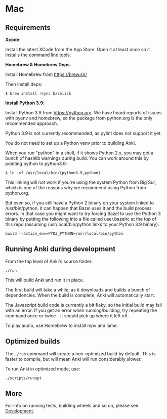 # Mac

## Requirements

**Xcode**:

Install the latest XCode from the App Store. Open it at least once
so it installs the command line tools.

**Homebrew & Homebrew Deps**:

Install Homebrew from <https://brew.sh/>

Then install deps:

```
$ brew install rsync bazelisk
```

**Install Python 3.9**:

Install Python 3.9 from <https://python.org>. We have heard reports
of issues with pyenv and homebrew, so the package from python.org is
the only recommended approach.

Python 3.9 is not currently recommended, as pylint does not support it yet.

You do not need to set up a Python venv prior to building Anki.

When you run "python" in a shell, if it shows Python 2.x, you may get a
bunch of hashlib warnings during build. You can work around this by
pointing python to python3.9:

```
$ ln -sf /usr/local/bin/{python3.9,python}
```

This linking will not work if you're using the system Python from Big Sur,
which is one of the reasons why we recommend using Python from python.org.

But even so, if you still have a Python 2 binary on your system linked to 
/usr/bin/python, it can happen that Bazel uses it and the build process 
errors. In that case you might want to try forcing Bazel to use the 
Python 3 binary by putting the following into a file called user.bazelrc at 
the top of this repo (assuming /usr/local/bin/python links to your Python 
3.9 binary).

```
build --action_env=PYO3_PYTHON=/usr/local/bin/python
```

## Running Anki during development

From the top level of Anki's source folder:

```
./run
```

This will build Anki and run it in place.

The first build will take a while, as it downloads and builds a bunch of
dependencies. When the build is complete, Anki will automatically start.

The Javascript build code is currently a bit flaky, so the initial
build may fail with an error. If you get an error when running/building,
try repeating the command once or twice - it should pick up where it left off.

To play audio, use Homebrew to install mpv and lame.

## Optimized builds

The `./run` command will create a non-optimized build by default. This is faster
to compile, but will mean Anki will run considerably slower.

To run Anki in optimized mode, use:

```
./scripts/runopt
```

## More

For info on running tests, building wheels and so on, please see [Development](./development.md).
